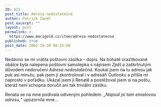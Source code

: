 ```yaml
---
ID: 623
post_title: Adresa nedostatečná
author: Patrick Zandl
post_excerpt: ""
layout: post
permalink: >
  https://www.marigold.cz/item/adresa-nedostatecna
published: true
post_date: 2003-10-30 08:25:00
---
```

<P>Nedávno se mi vrátila poštovní zásilka &#8211; dopis. Na bohatě orazítkované obálce byla nalepena poštovní samolepka s nápisem <EM>Zpět</EM> a zaškrtnutým důvodem nedoručení <EM>Adresa nedostatečná</EM>. Koukal jsem na tu adresu jak puk asi minutu, pak jsem ji zkontroloval i v adresáři Outlooku a přišla mi naprosto v pořádku. Ukázal jsem ji Renatě a postěžoval jsem si na poštu, kteráž není schopna doručit ani tak triviální zásilku. </P>
<P>Renata se na mne podívala udiveným pohledem. <EM>&#8222;Napsal jsi tam emailovou adresu,&#8220;</EM> upozornila mne... </P>